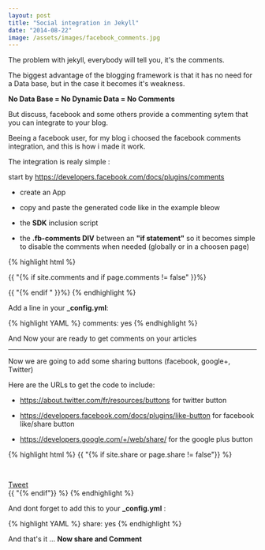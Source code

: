 ```yaml
---
layout: post
title: "Social integration in Jekyll"
date: "2014-08-22"
image: /assets/images/facebook_comments.jpg
---
```




The problem with jekyll, everybody will tell you, it's the comments.

The biggest advantage of the blogging framework is that it has no need for a Data base, but in the case it becomes it's weakness.

**No Data Base = No Dynamic Data = No Comments**

But discuss, facebook and some others provide a commenting sytem that you can integrate to your blog.

Beeing a facebook user, for my blog i choosed the facebook comments integration, and this is how i made it work.

The integration is realy simple :

start by <a href="https://developers.facebook.com/docs/plugins/comments" target="_blank">https://developers.facebook.com/docs/plugins/comments</a>

* create an App

*  copy and paste the generated code like in the example bleow

  * the **SDK** inclusion script

  * the **.fb-comments DIV** between an **"if statement"** so it becomes simple to disable the comments when needed (globally or in a choosen page)

{% highlight html %}
<!-- Begin include facebook JS SDK -->
<div id="fb-root"></div>
<script>(function(d, s, id) {
    var js, fjs = d.getElementsByTagName(s)[0];
    if (d.getElementById(id)) return;
    js = d.createElement(s); js.id = id;
    js.src = "//connect.facebook.net/fr_FR/sdk.js#xfbml=1&appId=YourAppID&version=v2.0";
    fjs.parentNode.insertBefore(js, fjs);
  }(document, 'script', 'facebook-jssdk'));
</script>
<!-- End include facebook JS SDK -->

<!-- Begin Comments DIV -->
{{ "{% if site.comments and if page.comments != false" }}%}
  <div class="fb-comments" data-href="{{ " {{ site.url " }}}{{ " {{page.url " }}}}" data-numposts="5" data-colorscheme="light"></div>
{{ "{% endif " }}%}
<!-- End Comments DIV -->
{% endhighlight %}


Add a line in your **_config.yml**:

{% highlight YAML %}
comments: yes
{% endhighlight %}


And Now your are ready to get comments on your articles


----------


Now we are going to add some sharing buttons (facebook, google+, Twitter)

Here are the URLs to get the code to include:

* <a href="https://about.twitter.com/fr/resources/buttons" target="_blank">https://about.twitter.com/fr/resources/buttons</a> for twitter button

* <a href="https://developers.facebook.com/docs/plugins/like-button" target="_blank">https://developers.facebook.com/docs/plugins/like-button</a> for facebook like/share button

* <a href="https://developers.google.com/+/web/share/" target="_blank">https://developers.google.com/+/web/share/</a> for the google plus button

{% highlight html %}
{{ "{% if site.share or page.share != false"}} %}
<div class="social_share">
  <span>
    <div class="fb-like" data-href="{{ " {{ site.url " }}}{{ " {{page.url " }}}}" data-layout="button_count" data-action="like" data-show-faces="false" data-share="true" style="padding-bottom:30px"></div>
  </span>
  <span>
    <script src="https://apis.google.com/js/platform.js" async defer>
      {lang: 'fr'}
    </script>
    <div class="g-plusone" data-size="medium"></div>
  </span>
  <span>
      <a href="https://twitter.com/share" class="twitter-share-button">Tweet</a>
      <script>!function(d,s,id){var js,fjs=d.getElementsByTagName(s)[0],p=/^http:/.test(d.location)?'http':'https';if(!d.getElementById(id)){js=d.createElement(s);js.id=id;js.src=p+'://platform.twitter.com/widgets.js';fjs.parentNode.insertBefore(js,fjs);}}(document, 'script', 'twitter-wjs');</script>
  </span>
</div>
{{ "{% endif"}} %}
{% endhighlight %}

And dont forget to add this to your **_config.yml** :

{% highlight YAML %}
share: yes
{% endhighlight %}

And that's it ... **Now share and Comment**
